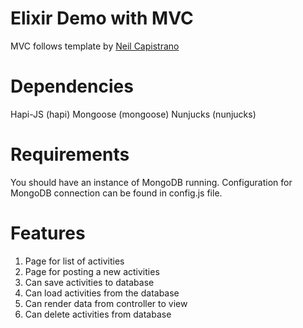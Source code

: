 # Elixir Demo with MVC

MVC follows template by [Neil Capistrano](https://github.com/NeilMD)

# Dependencies
Hapi-JS (hapi)
Mongoose (mongoose)
Nunjucks (nunjucks)

# Requirements
You should have an instance of MongoDB running. Configuration for MongoDB connection can be found in config.js file.

# Features
1. Page for list of activities
2. Page for posting a new activities
3. Can save activities to database
4. Can load activities from the database
5. Can render data from controller to view
6. Can delete activities from database